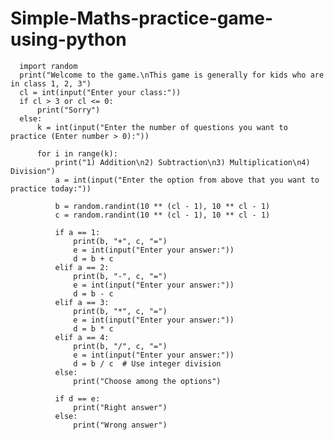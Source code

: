 # Simple-Maths-practice-game-using-python
      import random
      print("Welcome to the game.\nThis game is generally for kids who are in class 1, 2, 3")
      cl = int(input("Enter your class:"))
      if cl > 3 or cl <= 0:
          print("Sorry")
      else:
          k = int(input("Enter the number of questions you want to practice (Enter number > 0):"))
      
          for i in range(k):
              print("1) Addition\n2) Subtraction\n3) Multiplication\n4) Division")
              a = int(input("Enter the option from above that you want to practice today:"))
      
              b = random.randint(10 ** (cl - 1), 10 ** cl - 1)
              c = random.randint(10 ** (cl - 1), 10 ** cl - 1)
      
              if a == 1:
                  print(b, "+", c, "=")
                  e = int(input("Enter your answer:"))
                  d = b + c
              elif a == 2:
                  print(b, "-", c, "=")
                  e = int(input("Enter your answer:"))
                  d = b - c
              elif a == 3:
                  print(b, "*", c, "=")
                  e = int(input("Enter your answer:"))
                  d = b * c
              elif a == 4:
                  print(b, "/", c, "=")
                  e = int(input("Enter your answer:"))
                  d = b / c  # Use integer division
              else:
                  print("Choose among the options")
      
              if d == e:
                  print("Right answer")
              else:
                  print("Wrong answer")
